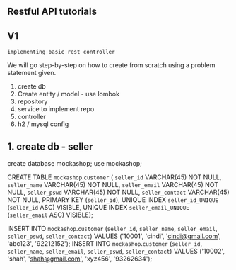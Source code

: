 ## Restful API tutorials
## V1
  `implementing basic rest controller`

We will go step-by-step on how to create from scratch using a problem statement given.

  1. create db
  2. Create entity / model - use lombok
  3. repository
  4. service to implement repo
  5. controller
  6. h2 / mysql config
  

## 1. create db - seller

create database mockashop;
use mockashop;

CREATE TABLE `mockashop`.`customer` (
  `seller_id` VARCHAR(45) NOT NULL,
  `seller_name` VARCHAR(45) NOT NULL,
  `seller_email` VARCHAR(45) NOT NULL,
  `seller_pswd` VARCHAR(45) NOT NULL,
  `seller_contact` VARCHAR(45) NOT NULL,
  PRIMARY KEY (`seller_id`),
  UNIQUE INDEX `seller_id_UNIQUE` (`seller_id` ASC) VISIBLE,
  UNIQUE INDEX `seller_email_UNIQUE` (`seller_email` ASC) VISIBLE);

INSERT INTO `mockashop`.`customer` (`seller_id`, `seller_name`, `seller_email`, `seller_pswd`, `seller_contact`) VALUES ('10001', 'cindi', 'cindi@gmail.com', 'abc123', '92212152');
INSERT INTO `mockashop`.`customer` (`seller_id`, `seller_name`, `seller_email`, `seller_pswd`, `seller_contact`) VALUES ('10002', 'shah', 'shah@gmail.com', 'xyz456', '93262634');